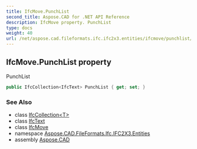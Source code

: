 ```yaml
---
title: IfcMove.PunchList
second_title: Aspose.CAD for .NET API Reference
description: IfcMove property. PunchList
type: docs
weight: 40
url: /net/aspose.cad.fileformats.ifc.ifc2x3.entities/ifcmove/punchlist/
---
```

## IfcMove.PunchList property

PunchList

```csharp
public IfcCollection<IfcText> PunchList { get; set; }
```

### See Also

* class [IfcCollection&lt;T&gt;](../../../aspose.cad.fileformats.ifc/ifccollection-1/)
* class [IfcText](../../../aspose.cad.fileformats.ifc.ifc2x3.types/ifctext/)
* class [IfcMove](../)
* namespace [Aspose.CAD.FileFormats.Ifc.IFC2X3.Entities](../../ifcmove/)
* assembly [Aspose.CAD](../../../)


